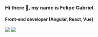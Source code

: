 ### Hi there 👋, my name is Felipe Gabriel

#### Front-end developer [Angular, React, Vue]

<div>
<a href="https://www.linkedin.com/in/felipe-gabriel-2386541b0/" target="_blank"><img src="https://img.shields.io/badge/-LinkedIn-%230077B5?style=for-the-badge&logo=linkedin&logoColor=white"></a> 
<!-- <a href="#" target="_blank"><img src="https://img.shields.io/badge/Discord-7289DA?style=for-the-badge&logo=discord&logoColor=white" target="_blank"></a>  -->
<a href="https://www.instagram.com/umcertofelipe/" target="_blank"><img src="https://img.shields.io/badge/-Instagram-%23E4405F?style=for-the-badge&logo=instagram&logoColor=white"></a>
</div>


<!--
**oFelipeGabriel/oFelipeGabriel** is a ✨ _special_ ✨ repository because its `README.md` (this file) appears on your GitHub profile.

Here are some ideas to get you started:

- 🔭 I’m currently working on ...
- 🌱 I’m currently learning ...
- 👯 I’m looking to collaborate on ...
- 🤔 I’m looking for help with ...
- 💬 Ask me about ...
- 📫 How to reach me: ...
- 😄 Pronouns: ...
- ⚡ Fun fact: ...
-->
